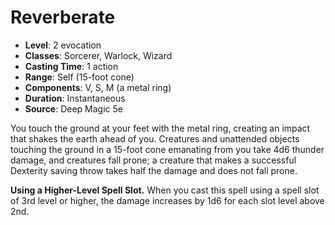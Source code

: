 # Reverberate

- **Level**: 2 evocation
- **Classes**: Sorcerer, Warlock, Wizard
- **Casting Time**: 1 action
- **Range**: Self (15-foot cone)
- **Components**: V, S, M (a metal ring)
- **Duration**: Instantaneous
- **Source**: Deep Magic 5e

You touch the ground at your feet with the metal ring, creating an impact that shakes the earth ahead of you. Creatures and unattended objects touching the ground in a 15-foot cone emanating from you take 4d6 thunder damage, and creatures fall prone; a creature that makes a successful Dexterity saving throw takes half the damage and does not fall prone.

**Using a Higher-Level Spell Slot.** When you cast this spell using a spell slot of 3rd level or higher, the damage increases by 1d6 for each slot level above 2nd.
